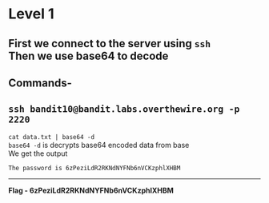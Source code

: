 # Level 1
First we connect to the server using `ssh`<br/>
Then we use base64 to decode 
---
Commands-
---
`ssh bandit10@bandit.labs.overthewire.org -p 2220`
---
`cat data.txt | base64 -d`<br/>
`base64 -d` is decrypts base64 encoded data from base<br/>
We get the output<br/>
```
The password is 6zPeziLdR2RKNdNYFNb6nVCKzphlXHBM
```
---
**Flag - 6zPeziLdR2RKNdNYFNb6nVCKzphlXHBM**